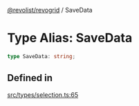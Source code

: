 [@revolist/revogrid](README.md) / SaveData

# Type Alias: SaveData

```ts
type SaveData: string;
```

## Defined in

[src/types/selection.ts:65](https://github.com/revolist/revogrid/blob/69db770b4dd0e83354c8d987e03567beaf944291/src/types/selection.ts#L65)
